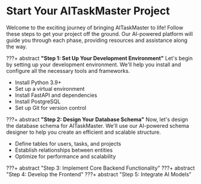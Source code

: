 # **Start Your AITaskMaster Project**
Welcome to the exciting journey of bringing AITaskMaster to life! Follow these steps to get your project off the ground. Our AI-powered platform will guide you through each phase, providing resources and assistance along the way.

???+ abstract **"Step 1: Set Up Your Development Environment"**
  Let's begin by setting up your development environment. We'll help you install and configure all the necessary tools and frameworks.
  - Install Python 3.9+
  - Set up a virtual environment
  - Install FastAPI and dependencies
  - Install PostgreSQL
  - Set up Git for version control

???+ abstract **"Step 2: Design Your Database Schema"**
  Now, let's design the database schema for AITaskMaster. We'll use our AI-powered schema designer to help you create an efficient and scalable structure.
  - Define tables for users, tasks, and projects
  - Establish relationships between entities
  - Optimize for performance and scalability

???+ abstract "Step 3: Implement Core Backend Functionality"
???+ abstract "Step 4: Develop the Frontend"
???+ abstract "Step 5: Integrate AI Models"
